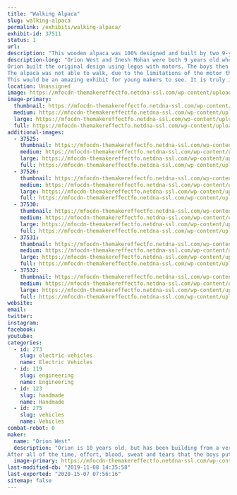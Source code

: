 ```yaml
---
title: "Walking Alpaca"
slug: walking-alpaca
permalink: /exhibits/walking-alpaca/
exhibit-id: 37511
status: 1
url: 
description: "This wooden alpaca was 100% designed and built by two 9-year-old boys (now 10). It is a very impressive bit of making for two so very young!"
description-long: "Orion West and Inesh Mohan were both 9 years old when they came up with the concept of building a walking alpaca for an Odyssey of the Mind competition. Most kids in their age category stick to mostly pre-made vehicles. These two wanted to create something entirely different. According to the rules of Odyssey of the Mind, adults may not offer \"outside assistance\", which includes offering ideas about what materials to use, or how to build. 
Orion built the original design using legos with motors. The boys then built models out of balsa wood, which they then scaled up and built out of wood. They overcame many challenges during the build, figuring out how to make it have a walking motion, discovering the limits imposed by weight, etc. They were also required to break down the alpaca into two separate suitcases, and they came up with an ingenious chain-tensioning sytem to make that happen. 
The alpaca was not able to walk, due to the limitations of the motor that they used (another learning moment!), so they mounted it on wheels for practical motion, allowing the legs to \"walk\" now that there was no longer weight on them.
This would be an amazing exhibit for young makers to see. It is truly impressive to see what two kids were able to build with enough hard work (over 100 hours) and determination!"
location: Unassigned
image: https://mfocdn-themakereffectfo.netdna-ssl.com/wp-content/uploads/2019/09/Odyssey-2-2-860x1024.jpg
image-primary:
  thumbnail: https://mfocdn-themakereffectfo.netdna-ssl.com/wp-content/uploads/2019/09/Odyssey-2-2-150x150.jpg
  medium: https://mfocdn-themakereffectfo.netdna-ssl.com/wp-content/uploads/2019/09/Odyssey-2-2-252x300.jpg
  large: https://mfocdn-themakereffectfo.netdna-ssl.com/wp-content/uploads/2019/09/Odyssey-2-2-860x1024.jpg
  full: https://mfocdn-themakereffectfo.netdna-ssl.com/wp-content/uploads/2019/09/Odyssey-2-2.jpg
additional-images:
  - 37525:
    thumbnail: https://mfocdn-themakereffectfo.netdna-ssl.com/wp-content/uploads/2019/09/odyssey-3-150x150.jpg
    medium: https://mfocdn-themakereffectfo.netdna-ssl.com/wp-content/uploads/2019/09/odyssey-3-225x300.jpg
    large: https://mfocdn-themakereffectfo.netdna-ssl.com/wp-content/uploads/2019/09/odyssey-3-768x1024.jpg
    full: https://mfocdn-themakereffectfo.netdna-ssl.com/wp-content/uploads/2019/09/odyssey-3.jpg
  - 37526:
    thumbnail: https://mfocdn-themakereffectfo.netdna-ssl.com/wp-content/uploads/2019/09/Odyssey-5-150x150.jpg
    medium: https://mfocdn-themakereffectfo.netdna-ssl.com/wp-content/uploads/2019/09/Odyssey-5-300x169.jpg
    large: https://mfocdn-themakereffectfo.netdna-ssl.com/wp-content/uploads/2019/09/Odyssey-5-1024x576.jpg
    full: https://mfocdn-themakereffectfo.netdna-ssl.com/wp-content/uploads/2019/09/Odyssey-5.jpg
  - 37530:
    thumbnail: https://mfocdn-themakereffectfo.netdna-ssl.com/wp-content/uploads/2019/09/Odyssey-6-150x150.jpg
    medium: https://mfocdn-themakereffectfo.netdna-ssl.com/wp-content/uploads/2019/09/Odyssey-6-300x225.jpg
    large: https://mfocdn-themakereffectfo.netdna-ssl.com/wp-content/uploads/2019/09/Odyssey-6-1024x768.jpg
    full: https://mfocdn-themakereffectfo.netdna-ssl.com/wp-content/uploads/2019/09/Odyssey-6.jpg
  - 37531:
    thumbnail: https://mfocdn-themakereffectfo.netdna-ssl.com/wp-content/uploads/2019/09/Odyssey-7-150x150.jpg
    medium: https://mfocdn-themakereffectfo.netdna-ssl.com/wp-content/uploads/2019/09/Odyssey-7-300x225.jpg
    large: https://mfocdn-themakereffectfo.netdna-ssl.com/wp-content/uploads/2019/09/Odyssey-7-1024x768.jpg
    full: https://mfocdn-themakereffectfo.netdna-ssl.com/wp-content/uploads/2019/09/Odyssey-7.jpg
  - 37532:
    thumbnail: https://mfocdn-themakereffectfo.netdna-ssl.com/wp-content/uploads/2019/09/Odyssey-8-150x150.jpg
    medium: https://mfocdn-themakereffectfo.netdna-ssl.com/wp-content/uploads/2019/09/Odyssey-8-300x225.jpg
    large: https://mfocdn-themakereffectfo.netdna-ssl.com/wp-content/uploads/2019/09/Odyssey-8-1024x768.jpg
    full: https://mfocdn-themakereffectfo.netdna-ssl.com/wp-content/uploads/2019/09/Odyssey-8.jpg
website: 
email: 
twitter: 
instagram: 
facebook: 
youtube: 
categories:
  - id: 273
    slug: electric-vehicles
    name: Electric Vehicles
  - id: 119
    slug: engineering
    name: Engineering
  - id: 123
    slug: handmade
    name: Handmade
  - id: 275
    slug: vehicles
    name: Vehicles
combat-robot: 0
maker:
  name: "Orion West"
  description: "Orion is 10 years old, but has been building from a very early age. By the time he was five years old, he could take apart and reassemble a carburetor. This past spring, he and another boy, Inesh Mohan, spent over 100 hours designing and building a walking alpaca for an Odyssey of the Mind competition. Due to the type of technical difficulties that occur when you venture WAAAYYY outside of the box, they did not end up completing the event before time was called, but their design and build was 100% child-driven and created. \"Outside Assistance\" from adults was strictly prohibited due to the contest rules. 
After all of the time, effort, blood, sweat and tears that the boys put in without being able to fully demonstrate their creation, their one request was that they be allowed to exhibit at Maker Faire, which they faithfully attend every year."
  image-primary: https://mfocdn-themakereffectfo.netdna-ssl.com/wp-content/uploads/2019/09/Odyssey-2-1-252x300.jpg
last-modified-db: "2019-11-08 14:35:58"
last-exported: "2020-15-07 07:56:16"
sitemap: false
---
```

